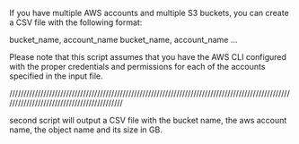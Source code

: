 If you have multiple AWS accounts and multiple S3 buckets, you can create a CSV file with the following format:

bucket_name, account_name
bucket_name, account_name
...

Please note that this script assumes that you have the AWS CLI configured with the proper credentials and permissions for each of the accounts specified in the input file.

///////////////////////////////////////////////////////////////////////////////////////////////////////////////////////////////////////////

second script will output a CSV file with the bucket name, the aws account name, the object name and its size in GB.
